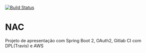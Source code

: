 [![Build Status](https://travis-ci.org/opiagile/nac.svg?branch=master)](https://travis-ci.org/opiagile/nac)
# NAC
Projeto de apresentação com Spring Boot 2, OAuth2, Gitlab CI com DPL(Travis) e AWS
